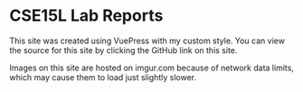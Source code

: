 # CSE15L Lab Reports

This site was created using VuePress with my custom style. You can view the source for this site by clicking the GitHub link on this site.

Images on this site are hosted on imgur.com because of network data limits, which may cause them to load just slightly slower.